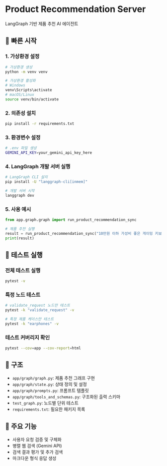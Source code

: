 # Product Recommendation Server

LangGraph 기반 제품 추천 AI 에이전트

## 🚀 빠른 시작

### 1. 가상환경 설정
```bash
# 가상환경 생성
python -m venv venv

# 가상환경 활성화
# Windows
venv\Scripts\activate
# macOS/Linux
source venv/bin/activate
```

### 2. 의존성 설치
```bash
pip install -r requirements.txt
```

### 3. 환경변수 설정
```bash
# .env 파일 생성
GEMINI_API_KEY=your_gemini_api_key_here
```

### 4. LangGraph 개발 서버 실행
```bash
# LangGraph CLI 설치
pip install -U "langgraph-cli[inmem]"

# 개발 서버 시작
langgraph dev
```

### 5. 사용 예시
```python
from app.graph.graph import run_product_recommendation_sync

# 제품 추천 실행
result = run_product_recommendation_sync("10만원 이하 가성비 좋은 게이밍 키보드 추천해줘")
print(result)
```

## 🧪 테스트 실행

### 전체 테스트 실행
```bash
pytest -v
```

### 특정 노드 테스트
```bash
# validate_request 노드만 테스트
pytest -k "validate_request" -v

# 특정 제품 케이스만 테스트
pytest -k "earphones" -v
```

### 테스트 커버리지 확인
```bash
pytest --cov=app --cov-report=html
```

## 📁 구조
- `app/graph/graph.py`: 제품 추천 그래프 구현
- `app/graph/state.py`: 상태 정의 및 설정
- `app/graph/prompts.py`: 프롬프트 템플릿
- `app/graph/tools_and_schemas.py`: 구조화된 출력 스키마
- `test_graph.py`: 노드별 단위 테스트
- `requirements.txt`: 필요한 패키지 목록

## 🔧 주요 기능
- 사용자 요청 검증 및 구체화
- 병렬 웹 검색 (Gemini API)
- 검색 결과 평가 및 추가 검색
- 마크다운 형식 응답 생성


